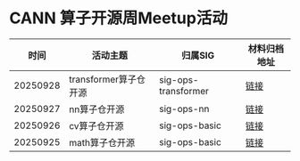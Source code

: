 # CANN 算子开源周Meetup活动

| 时间 | 活动主题 | 归属SIG |材料归档地址 |
|--------|------|------|------|
| 20250928 | transformer算子仓开源 | sig-ops-transformer | [链接](./slides/sig-ops-transformer) |
| 20250927 | nn算子仓开源          | sig-ops-nn  |[链接](./slides/sig-ops-nn) |
| 20250926 | cv算子仓开源          |  sig-ops-basic | [链接](./slides/sig-ops-basic) |
| 20250925 | math算子仓开源        | sig-ops-basic |[链接](./slides/sig-ops-basic) |



